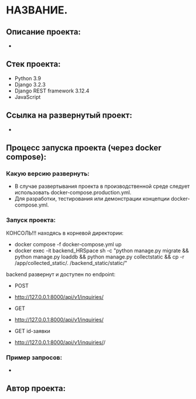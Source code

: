 # НАЗВАНИЕ.
## Описание проекта:
- 
## Стек проекта:
- Python 3.9
- Django 3.2.3
- Django REST framework 3.12.4
- JavaScript
## Cсылка на развернутый проект:
- 
## Процесс запуска проекта (через docker compose):
### Какую версию развернуть:
- В случае развертывания проекта в производственной среде следует использовать docker-compose.production.yml.
- Для разработки, тестирования или демонстрации концепции docker-compose.yml.
### Запуск проекта:
КОНСОЛЬ!!!
находясь в корневой директории:
- docker compose -f docker-compose.yml up
- docker exec -it backend_HRSpace sh -c "python manage.py migrate && python manage.py loaddb && python manage.py collectstatic && cp -r /app/collected_static/. /backend_static/static/"

backend развернут и доступен по endpoint:
- POST
- http://127.0.0.1:8000/api/v1/inquiries/

- GET
- http://127.0.0.1:8000/api/v1/inquiries/

- GET id-заявки
- http://127.0.0.1:8000/api/v1/inquiries/<id>/
### Пример запросов:
- 
## Автор проекта:
